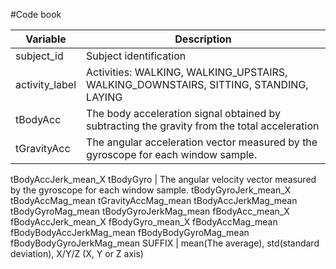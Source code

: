 #Code book

|Variable| Description|
|--- | --- |
|subject_id | Subject identification|
|activity_label | Activities: WALKING, WALKING_UPSTAIRS, WALKING_DOWNSTAIRS, SITTING, STANDING, LAYING|
|tBodyAcc | The body acceleration signal obtained by subtracting the gravity from the total acceleration|
tGravityAcc | The angular acceleration vector measured by the gyroscope for each window sample.
tBodyAccJerk_mean_X
tBodyGyro | The angular velocity vector measured by the gyroscope for each window sample.
tBodyGyroJerk_mean_X
tBodyAccMag_mean
tGravityAccMag_mean
tBodyAccJerkMag_mean
tBodyGyroMag_mean
tBodyGyroJerkMag_mean
fBodyAcc_mean_X	
fBodyAccJerk_mean_X
fBodyGyro_mean_X
fBodyAccMag_mean
fBodyBodyAccJerkMag_mean
fBodyBodyGyroMag_mean
fBodyBodyGyroJerkMag_mean
SUFFIX | mean(The average), std(standard deviation), X/Y/Z (X, Y or Z axis)

